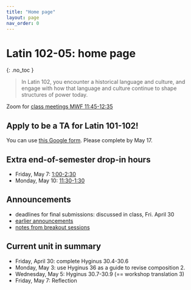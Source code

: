 ```yaml
---
title: "Home page"
layout: page
nav_order: 0
---
```




# Latin 102-05: home page
{: .no_toc }



> In Latin 102, you encounter a historical language and culture, and engage with how that language and culture continue to shape structures of power today.


Zoom for [class meetings MWF 11:45-12:35](https://holycross.zoom.us/j/91307359728?pwd=YUNYUDNjTGE2YVpzRmR1VjQ1VFRVQT09)


## Apply to be a TA for Latin 101-102!

You can use [this Google form](https://forms.gle/kses7RZV6LD8ZLYi7).  Please complete by May 17.


## Extra end-of-semester drop-in hours

- Friday, May 7: [1:00-2:30](https://holycross.zoom.us/j/92267686469)
- Monday, May 10:  [11:30-1:30](https://holycross.zoom.us/j/92267686469)



## Announcements


- deadlines for final submissions: discussed in class, Fri. April 30
- [earlier announcements](./oldnews/)
- [notes from breakout sessions](./breakouts/)

## Current unit in summary

- Friday, April 30:  complete Hyginus 30.4-30.6
- Monday, May 3:  use Hyginus 36 as a guide to revise composition 2.
- Wednesday, May 5: Hyginus 30.7-30.9 (== workshop translation 3)
- Friday, May 7:  Reflection